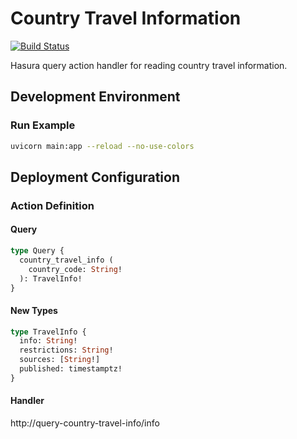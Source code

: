 # Country Travel Information

[![Build Status](https://cloud.drone.io/api/badges/xgis-earth/action-query-country-travel-info/status.svg)](https://cloud.drone.io/xgis-earth/action-query-country-travel-info)

Hasura query action handler for reading country travel information.

## Development Environment

### Run Example

```bash
uvicorn main:app --reload --no-use-colors
```

## Deployment Configuration

### Action Definition

#### Query

```graphql
type Query {
  country_travel_info (
    country_code: String!
  ): TravelInfo!
}
```

#### New Types

```graphql
type TravelInfo {
  info: String!
  restrictions: String!
  sources: [String!]
  published: timestamptz!
}
```

#### Handler

http://query-country-travel-info/info
